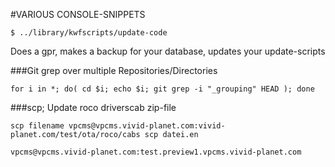 #VARIOUS CONSOLE-SNIPPETS

`$ ../library/kwfscripts/update-code`

Does a gpr, makes a backup for your database, updates your update-scripts

###Git grep over multiple Repositories/Directories

`for i in *; do( cd $i; echo $i; git grep -i "_grouping" HEAD ); done`

###scp; Update roco driverscab zip-file

    scp filename vpcms@vpcms.vivid-planet.com:vivid-planet.com/test/ota/roco/cabs scp datei.en 
    
    vpcms@vpcms.vivid-planet.com:test.preview1.vpcms.vivid-planet.com
    
    